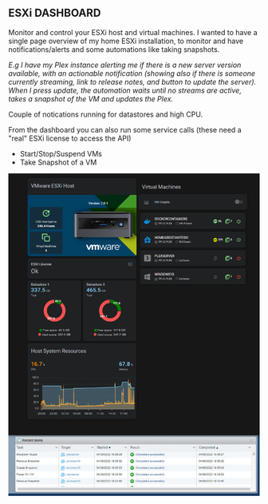 ## ESXi DASHBOARD

Monitor and control your ESXi host and virtual machines. I wanted to have a single page overview of my home ESXi installation, to monitor and have notifications/alerts and some automations like taking snapshots.

*E.g I have my Plex instance alerting me if there is a new server version available, with an actionable notification (showing also if there is someone currently streaming, link to release notes, and button to update the server). When I press update, the automation waits until no streams are active, takes a snapshot of the VM and updates the Plex.*

Couple of notications running for datastores and high CPU.

From the dashboard you can also run some service calls (these need a "real" ESXi license to access the API)

* Start/Stop/Suspend VMs
* Take Snapshot of a VM

![ESXi Overview](/dashboards/esxi-vm-dashboard/img/HA_ESXi_dashboard.gif)

